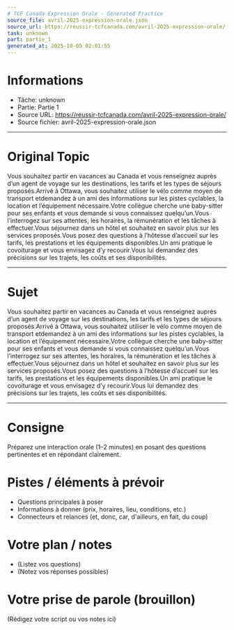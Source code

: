 ```yaml
---
# TCF Canada Expression Orale - Generated Practice
source_file: avril-2025-expression-orale.json
source_url: https://reussir-tcfcanada.com/avril-2025-expression-orale/
task: unknown
part: partie_1
generated_at: 2025-10-05 02:01:55
---
```


# Informations
- Tâche: unknown
- Partie: Partie 1
- Source URL: https://reussir-tcfcanada.com/avril-2025-expression-orale/
- Source fichier: avril-2025-expression-orale.json

---

# Original Topic
Vous souhaitez partir en vacances au Canada et vous renseignez auprès d’un agent de voyage sur les destinations, les tarifs et les types de séjours proposés.Arrivé à Ottawa, vous souhaitez utiliser le vélo comme moyen de transport etdemandez à un ami des informations sur les pistes cyclables, la location et l’équipement nécessaire.Votre collègue cherche une baby-sitter pour ses enfants et vous demande si vous connaissez quelqu’un.Vous l’interrogez sur ses attentes, les horaires, la rémunération et les tâches à effectuer.Vous séjournez dans un hôtel et souhaitez en savoir plus sur les services proposés.Vous posez des questions à l’hôtesse d’accueil sur les tarifs, les prestations et les équipements disponibles.Un ami pratique le covoiturage et vous envisagez d’y recourir.Vous lui demandez des précisions sur les trajets, les coûts et ses disponibilités.

---

# Sujet
Vous souhaitez partir en vacances au Canada et vous renseignez auprès d’un agent de voyage sur les destinations, les tarifs et les types de séjours proposés.Arrivé à Ottawa, vous souhaitez utiliser le vélo comme moyen de transport etdemandez à un ami des informations sur les pistes cyclables, la location et l’équipement nécessaire.Votre collègue cherche une baby-sitter pour ses enfants et vous demande si vous connaissez quelqu’un.Vous l’interrogez sur ses attentes, les horaires, la rémunération et les tâches à effectuer.Vous séjournez dans un hôtel et souhaitez en savoir plus sur les services proposés.Vous posez des questions à l’hôtesse d’accueil sur les tarifs, les prestations et les équipements disponibles.Un ami pratique le covoiturage et vous envisagez d’y recourir.Vous lui demandez des précisions sur les trajets, les coûts et ses disponibilités.

---
# Consigne
Préparez une interaction orale (1–2 minutes) en posant des questions pertinentes et en répondant clairement.

# Pistes / éléments à prévoir
- Questions principales à poser
- Informations à donner (prix, horaires, lieu, conditions, etc.)
- Connecteurs et relances (et, donc, car, d'ailleurs, en fait, du coup)

# Votre plan / notes
- (Listez vos questions)
- (Notez vos réponses possibles)

# Votre prise de parole (brouillon)
(Rédigez votre script ou vos notes ici)
